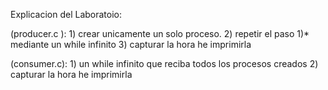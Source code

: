 Explicacion del Laboratoio:

(producer.c ):
 	1) crear unicamente un solo proceso.
 	2) repetir el paso 1)* mediante un while infinito
 	3) capturar la hora he imprimirla

(consumer.c):
	1) un while infinito que reciba todos los procesos creados
	2) capturar la hora he imprimirla
